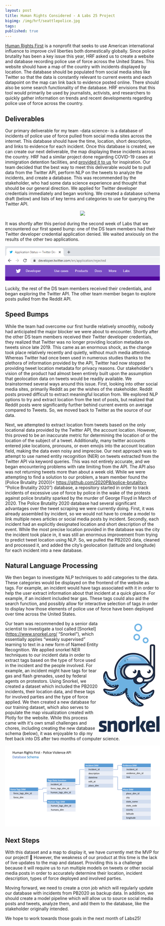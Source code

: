 ```yaml
---
layout: post
title: Human Rights Considered - A Labs 25 Project
bigimg: /img/hrf/seattlepolice.jpg
tags: 
published: true
---
```


[Human Rights First](<https://www.humanrightsfirst.org/> "Human Rights First") is a nonprofit that seeks to use American international influence to improve civil liberties both domestically globally. 
Since police brutality has been a key issue this year, HRF asked us to create a website and database recording police use of force across the United States. This website should have a map of the country with incidents displayed by location.
The database should be populated from social media sites like Twitter so that the data is constantly relevant to current events and each datapoint on the map can link back to evidence posted online. There should also be some search functionality of the database. 
HRF envisions that this tool would primarily be used by journalists, activists, and researchers to quickly gather information on trends and recent developments regarding police use of force across the country. 

## Deliverables

Our primary deliverable for my team -data science- is a database of incidents of police use of force pulled from social media sites across the internet. This database should have the time, location, short description, and links to evidence for each incident. 
Once this database is created, we can create our next deliverable, the map displaying these incidents across the country. HRF had a similar project done regarding COVID-19 cases at immigration detention facilities, and [provided it to us](<http://www.detainedindanger.org/> "Detained in Danger") for inspiration. 
Our team decided that the best way to meet this deliverable would be to pull data from the Twitter API, perform NLP on the tweets to analyze the incidents, and create a database. This was recommended by the stakeholder, who had some data science experience and thought that should be our general direction. 
We applied for Twitter developer credentials immediately and began working. We created a database schema draft (below) and lists of key terms and categories to use for querying the Twitter API. 

<p align="center">
  <img src="/img/hrf/dbschema1.jpg"/>
</p>

It was shortly after this period during the second week of Labs that we encountered our first speed bump: one of the DS team members had their Twitter developer credential application denied. We waited anxiously on the results of the other two applications.

<p align="left">
  <img src="/img/hrf/twittersad.png"/>
</p>

Luckily, the rest of the DS team members received their credentials, and began exploring the Twitter API. The other team member began to explore posts pulled from the Reddit API. 

## Speed Bumps

While the team had overcome our first hurdle relatively smoothly, nobody had anticipated the major blocker we were about to encounter. Shortly after the other DS team members received their Twitter developer credentials, they realized that Twitter was no longer providing location metadata on tweets since late 2019. 
This came as an enormous shock, as the change took place relatively recently and quietly, without much media attention. Whereas Twitter had once been used in numerous studies thanks to the plethora of information provided by the API, Twitter had now stopped providing tweet location metadata for privacy reasons. Our stakeholder's vision of the product had almost been entirely built upon the assumption that geolocation data on tweets would be readily available. 
We brainstormed several ways around this issue. First, looking into other social media sites, primarily Reddit as per the wishes of the stakeholder. Reddit posts proved difficult to extract meaningful location from. We explored NLP options to try and extract location from the text of posts, but realized that Reddit posts were significantly further behind current events on average compared to Tweets. So, we moved back to Twitter as the source of our data. 

Next, we attempted to extract location from tweets based on the only locational data provided by the Twitter API, the account location. However, this proved to be an inaccurate metric for determining the location of or the location of the subject of a tweet. Additionally, many twitter accounts entered joke locations, pronouns, or even emojis into the account location field, making the data even noisy and imprecise. 
Our next approach was to attempt to use named entity recognition (NER) on tweets extracted from the Twitter API via keyword queries. This was not entirely accurate, and we began encountering problems with rate limiting from the API. The API also was not returning tweets more than about a week old. 
While we were attempting to find a solution to our problem, a team member found the [Police Brutality 2020](< https://github.com/2020PB/police-brutality> “Police Brutality 2020”) database, a repository started in order to track incidents of excessive use of force by police in the wake of the protests against police brutality sparked by the murder of George Floyd in March of 2020. 
The Police Brutality 2020 database had several significant advantages over the tweet scraping we were currently doing. First, it was already assembled by incident, so we would not have to create a model to link multiple news articles or social media posts by incident. Secondly, each incident had an explicitly designated location and short description of the event. While the most precise location provided in the database was the city the incident took place in, it was still an enormous improvement from trying to predict tweet location using NLP. So, we pulled the PB2020 data, cleaned and processed it, and added the city’s geolocation (latitude and longitude) for each incident into a new database. 

## Natural Language Processing
We then began to investigate NLP techniques to add categories to the data. These categories would be displayed on the frontend of the website as tags. For example, an incident would have tags associated with it in order to help the user extract information about that incident at a quick glance. For example, if an incident included tear gas. These tags could also aid the search function, and possibly allow for interactive selection of tags in order to display how those elements of police use of force have been deployed over time across the United States. 


<img align="right" width="200" height="370" src="/img/hrf/snorkel.png" />


Our team was recommended by a senior data scientist to investigate a tool called [Snorkel](https://www.snorkel.org/ “Snorkel”), which essentially applies “weakly supervised” learning to text in a new form of Named Entity Recognition. We applied snorkel NER techniques to our incident data in order to extract tags based on the type of force used in the incident and the people involved. For example, an incident might have tags for tear gas and flash grenades, used by federal agents on protestors. Using Snorkel, we created a dataset which included the PB2020 incidents, their location data, and these tags for involved parties and the type of force applied. We then created a new database for our training dataset, which also serves to populate the map visualization created with Plotly for the website. While this process came with it's own small challenges and chores, including creating the new database schema (below), it was enjoyable to dip my feet back into DS after two months of computer science. 

<p align="center">
  <img src="/img/hrf/dbschema2.jpg"/>
</p>

## Next Steps

With this dataset and a map to display it, we have currently met the MVP for our project! 🎉 
However, the weakness of our product at this time is the lack of live updates to the map and dataset. Providing this is a challenge because it will require us to run multiple models on tweets or other social media posts in order to accurately determine their location, incident description, types of force deployed and involved parties. 

Moving forward, we need to create a cron job which will regularly update our database with incidents from PB2020 as backup data. In addition, we should create a model pipeline which will allow us to source social media posts and tweets, analyze them, and add them to the database, like the stakeholder originally intended. 

We hope to work towards those goals in the next month of Labs25!


